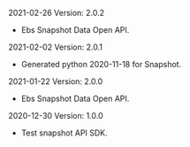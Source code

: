 2021-02-26 Version: 2.0.2
- Ebs Snapshot Data Open API.

2021-02-02 Version: 2.0.1
- Generated python 2020-11-18 for Snapshot.

2021-01-22 Version: 2.0.0
- Ebs Snapshot Data Open API.

2020-12-30 Version: 1.0.0
- Test snapshot API SDK.

